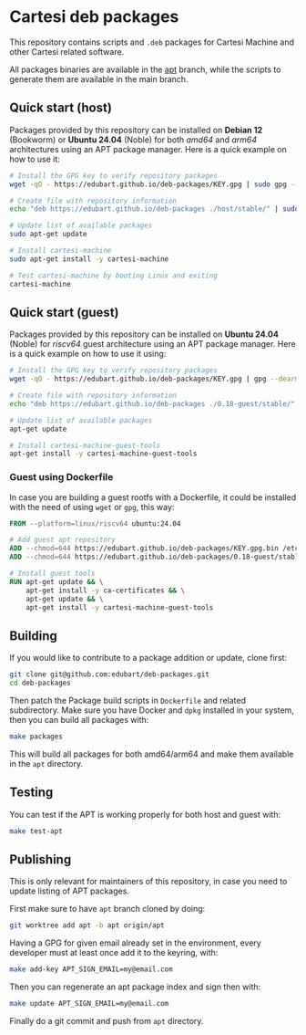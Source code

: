 # Cartesi deb packages

This repository contains scripts and `.deb` packages for Cartesi Machine and other Cartesi related software.

All packages binaries are available in the [apt](https://github.com/edubart/deb-packages/tree/apt) branch,
while the scripts to generate them are available in the main branch.

## Quick start (host)

Packages provided by this repository can be installed on **Debian 12** (Bookworm) or **Ubuntu 24.04** (Noble) for both *amd64* and *arm64* architectures using an APT package manager.
Here is a quick example on how to use it:

```sh
# Install the GPG key to verify repository packages
wget -qO - https://edubart.github.io/deb-packages/KEY.gpg | sudo gpg --dearmor -o /etc/apt/trusted.gpg.d/cartesi-archive-keyring.gpg

# Create file with repository information
echo "deb https://edubart.github.io/deb-packages ./host/stable/" | sudo tee /etc/apt/sources.list.d/cartesi-host.list

# Update list of available packages
sudo apt-get update

# Install cartesi-machine
sudo apt-get install -y cartesi-machine

# Test cartesi-machine by booting Linux and exiting
cartesi-machine
```

## Quick start (guest)

Packages provided by this repository can be installed on **Ubuntu 24.04** (Noble) for *riscv64* guest architecture using an APT package manager.
Here is a quick example on how to use it using:

```sh
# Install the GPG key to verify repository packages
wget -qO - https://edubart.github.io/deb-packages/KEY.gpg | gpg --dearmor -o /etc/apt/trusted.gpg.d/cartesi-archive-keyring.gpg

# Create file with repository information
echo "deb https://edubart.github.io/deb-packages ./0.18-guest/stable/" | tee /etc/apt/sources.list.d/cartesi-guest.list

# Update list of available packages
apt-get update

# Install cartesi-machine-guest-tools
apt-get install -y cartesi-machine-guest-tools
```

### Guest using Dockerfile

In case you are building a guest rootfs with a Dockerfile, it could be installed with the need of using `wget` or `gpg`, this way:

```Dockerfile
FROM --platform=linux/riscv64 ubuntu:24.04

# Add guest apt repository
ADD --chmod=644 https://edubart.github.io/deb-packages/KEY.gpg.bin /etc/apt/trusted.gpg.d/cartesi-archive-keyring.gpg
ADD --chmod=644 https://edubart.github.io/deb-packages/0.18-guest/stable/sources.list /etc/apt/sources.list.d/cartesi-guest.list

# Install guest tools
RUN apt-get update && \
    apt-get install -y ca-certificates && \
    apt-get update && \
    apt-get install -y cartesi-machine-guest-tools
```

## Building

If you would like to contribute to a package addition or update, clone first:

```sh
git clone git@github.com:edubart/deb-packages.git
cd deb-packages
```

Then patch the Package build scripts in `Dockerfile` and related subdirectory.
Make sure you have Docker and `dpkg` installed in your system, then you can build all packages with:

```sh
make packages
```

This will build all packages for both amd64/arm64 and make them available in the `apt` directory.

## Testing

You can test if the APT is working properly for both host and guest with:

```sh
make test-apt
```

## Publishing

This is only relevant for maintainers of this repository,
in case you need to update listing of APT packages.

First make sure to have `apt` branch cloned by doing:

```sh
git worktree add apt -b apt origin/apt
```

Having a GPG for given email already set in the environment,
every developer must at least once add it to the keyring, with:

```sh
make add-key APT_SIGN_EMAIL=my@email.com
```

Then you can regenerate an apt package index and sign then with:

```sh
make update APT_SIGN_EMAIL=my@email.com
```

Finally do a git commit and push from `apt` directory.

